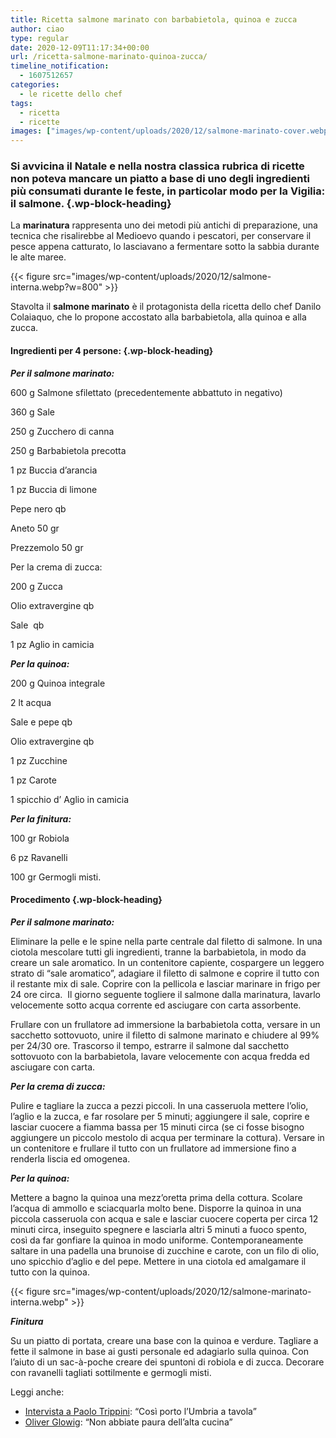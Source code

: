 ```yaml
---
title: Ricetta salmone marinato con barbabietola, quinoa e zucca
author: ciao
type: regular
date: 2020-12-09T11:17:34+00:00
url: /ricetta-salmone-marinato-quinoa-zucca/
timeline_notification:
  - 1607512657
categories:
  - le ricette dello chef
tags:
  - ricetta
  - ricette
images: ["images/wp-content/uploads/2020/12/salmone-marinato-cover.webp"]
---
```

### Si avvicina il Natale e nella nostra classica rubrica di ricette non poteva mancare un piatto a base di uno degli ingredienti più consumati durante le feste, in particolar modo per la Vigilia: il salmone. {.wp-block-heading}

La **marinatura** rappresenta uno dei metodi più antichi di preparazione, una tecnica che risalirebbe al Medioevo quando i pescatori, per conservare il pesce appena catturato, lo lasciavano a fermentare sotto la sabbia durante le alte maree. 


{{< figure src="images/wp-content/uploads/2020/12/salmone-interna.webp?w=800" >}}


Stavolta il **salmone marinato** è il protagonista della ricetta dello chef Danilo Colaiaquo, che lo propone accostato alla barbabietola, alla quinoa e alla zucca.

#### **Ingredienti per 4 persone:** {.wp-block-heading}

**_Per il salmone marinato:_**

600 g Salmone sfilettato (precedentemente abbattuto in negativo)

360 g Sale&nbsp;

250 g Zucchero di canna

250 g Barbabietola precotta

1 pz Buccia d&#8217;arancia

1 pz Buccia di limone

Pepe nero qb

Aneto 50 gr

Prezzemolo 50 gr

Per la crema di zucca:

200 g Zucca

Olio extravergine qb

Sale&nbsp; qb

1 pz Aglio in camicia

**_Per la quinoa:_**

200 g Quinoa integrale

2 lt acqua&nbsp;

Sale e pepe qb

Olio extravergine qb

1 pz Zucchine

1 pz Carote

1 spicchio d&#8217; Aglio in camicia

**_Per la finitura:_**

100 gr Robiola

6 pz Ravanelli

100 gr Germogli misti.

#### Procedimento {.wp-block-heading}

**_Per il salmone marinato:_**

Eliminare la pelle e le spine nella parte centrale dal filetto di salmone. In una ciotola mescolare tutti gli ingredienti, tranne la barbabietola, in modo da creare un sale aromatico. In un contenitore capiente, cospargere un leggero strato di &#8220;sale aromatico&#8221;, adagiare il filetto di salmone e coprire il tutto con il restante mix di sale. Coprire con la pellicola e lasciar marinare in frigo per 24 ore circa.&nbsp; Il giorno seguente togliere il salmone dalla marinatura, lavarlo velocemente sotto acqua corrente ed asciugare con carta assorbente.

Frullare con un frullatore ad immersione la barbabietola cotta, versare in un sacchetto sottovuoto, unire il filetto di salmone marinato e chiudere al 99% per 24/30 ore. Trascorso il tempo, estrarre il salmone dal sacchetto sottovuoto con la barbabietola, lavare velocemente con acqua fredda ed asciugare con carta.

**_Per la crema di zucca:_**

Pulire e tagliare la zucca a pezzi piccoli. In una casseruola mettere l’olio, l’aglio e la zucca, e far rosolare per 5 minuti; aggiungere il sale, coprire e lasciar cuocere a fiamma bassa per 15 minuti circa (se ci fosse bisogno aggiungere un piccolo mestolo di acqua per terminare la cottura). Versare in un contenitore e frullare il tutto con un frullatore ad immersione fino a renderla liscia ed omogenea.

**_Per la quinoa:_**

Mettere a bagno la quinoa una mezz&#8217;oretta prima della cottura. Scolare l&#8217;acqua di ammollo e sciacquarla molto bene. Disporre la quinoa in una piccola casseruola con acqua e sale e lasciar cuocere coperta per circa 12 minuti circa, inseguito spegnere e lasciarla altri 5 minuti a fuoco spento, così da far gonfiare la quinoa in modo uniforme. Contemporaneamente saltare in una padella una brunoise di zucchine e carote, con un filo di olio, uno spicchio d&#8217;aglio e del pepe. Mettere in una ciotola ed amalgamare il tutto con la quinoa.


{{< figure src="images/wp-content/uploads/2020/12/salmone-marinato-interna.webp" >}}


**_Finitura_**

Su un piatto di portata, creare una base con la quinoa e verdure. Tagliare a fette il salmone in base ai gusti personale ed adagiarlo sulla quinoa. Con l&#8217;aiuto di un sac-à-poche creare dei spuntoni di robiola e di zucca. Decorare con ravanelli tagliati sottilmente e germogli misti.

Leggi anche:

<ul class="wp-block-list">
  <li>
    <a href="https://aleepepe.com/2020/11/16/paolo-trippini-ristorante-intervista/" target="_blank" rel="noreferrer noopener">Intervista a Paolo Trippini</a>: &#8220;Così porto l&#8217;Umbria a tavola&#8221;
  </li>
  <li>
    <a href="https://aleepepe.com/2020/08/10/intervista-oliver-glowig-barrique/" target="_blank" rel="noreferrer noopener">Oliver Glowig</a>: &#8220;Non abbiate paura dell&#8217;alta cucina&#8221;
  </li>
</ul>